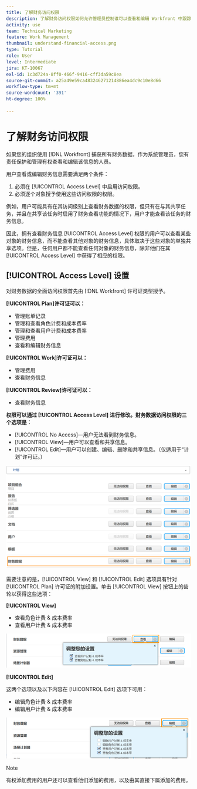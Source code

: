 ```yaml
---
title: 了解财务访问权限
description: 了解财务访问权限如何允许管理员控制谁可以查看和编辑 Workfront 中跟踪的财务信息。
activity: use
team: Technical Marketing
feature: Work Management
thumbnail: understand-financial-access.png
type: Tutorial
role: User
level: Intermediate
jira: KT-10067
exl-id: 1c3d724a-8ff0-466f-9416-cff3da59c8ea
source-git-commit: a25a49e59ca483246271214886ea4dc9c10e8d66
workflow-type: tm+mt
source-wordcount: '391'
ht-degree: 100%

---
```


# 了解财务访问权限

如果您的组织使用 [!DNL Workfront] 捕获所有财务数据，作为系统管理员，您有责任保护和管理有权查看和编辑该信息的人员。

用户查看或编辑财务信息需要满足两个条件：

1. 必须在 [!UICONTROL Access Level] 中启用访问权限。
2. 必须逐个对象授予使用这些访问权限的权限。

例如，用户可能具有在其访问级别上查看财务数据的权限，但只有在与其共享任务，并且在共享该任务时启用了财务查看功能的情况下，用户才能查看该任务的财务信息。

因此，拥有查看财务信息 [!UICONTROL Access Level] 权限的用户可以查看某些对象的财务信息，而不能查看其他对象的财务信息，具体取决于这些对象的单独共享选项。但是，任何用户都不能查看任何对象的财务信息，除非他们在其 [!UICONTROL Access Level] 中获得了相应的权限。

## [!UICONTROL Access Level] 设置

对财务数据的全面访问权限首先由 [!DNL Workfront] 许可证类型授予。

**[!UICONTROL Plan]许可证可以：**

* 管理账单记录
* 管理和查看角色计费和成本费率
* 管理和查看用户计费和成本费率
* 管理费用
* 查看和编辑财务信息

**[!UICONTROL Work]许可证可以：**

* 管理费用
* 查看财务信息

**[!UICONTROL Review]许可证可以：**

* 查看财务信息

**权限可以通过 [!UICONTROL Access Level] 进行修改。财务数据访问权限的三个选项是：**

* [!UICONTROL No Access]—用户无法看到财务信息。
* [!UICONTROL View]—用户可以查看和共享信息。
* [!UICONTROL Edit]—用户可以创建、编辑、删除和共享信息。（仅适用于“计划”许可证。）

![显示访问级别中的一般财务数据选项的图像](assets/setting-up-finances-8.png)

需要注意的是，[!UICONTROL View] 和 [!UICONTROL Edit] 选项具有针对 [!UICONTROL Plan] 许可证的附加设置。单击 [!UICONTROL View] 按钮上的齿轮以获得这些选项：

**[!UICONTROL View]**

* 查看角色计费 &amp; 成本费率
* 查看用户计费 &amp; 成本费率

![显示访问级别中的财务数据视图选项的图像](assets/setting-up-finances-9.png)

**[!UICONTROL Edit]**

这两个选项以及以下内容在 [!UICONTROL Edit] 选项下可用：

* 编辑角色计费 &amp; 成本费率
* 编辑用户计费 &amp; 成本费率

![显示访问级别中的财务数据编辑选项的图像](assets/setting-up-finances-10.png)

>[!NOTE]
>
>有权添加费用的用户还可以查看他们添加的费用，以及由其直接下属添加的费用。
